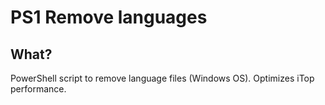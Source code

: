# PS1 Remove languages

## What?
PowerShell script to remove language files (Windows OS).
Optimizes iTop performance.

